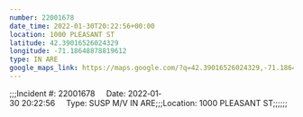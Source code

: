 ```yaml
---
number: 22001678
date_time: 2022-01-30T20:22:56+00:00
location: 1000 PLEASANT ST
latitude: 42.39016526024329
longitude: -71.18648878819612
type: IN ARE
google_maps_link: https://maps.google.com/?q=42.39016526024329,-71.18648878819612
---
```


;;;Incident #: 22001678     Date: 2022‐01‐30 20:22:56     Type: SUSP M/V IN ARE;;;Location: 1000 PLEASANT ST;;;;;;
